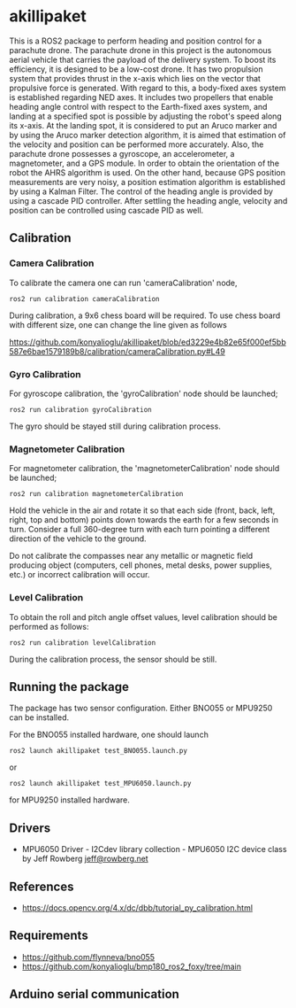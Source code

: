 # akillipaket

This is a ROS2 package to perform heading and position control for a parachute drone. The parachute drone in this project is the autonomous aerial vehicle that carries the payload of the delivery system. To boost its efficiency, it is designed to be a low-cost drone. It has two propulsion system that provides thrust in the x-axis which lies on the vector that propulsive force is generated. With regard to this, a body-fixed axes system is established regarding NED axes. It includes two propellers that enable heading angle control with respect to the Earth-fixed axes system, and landing at a specified spot is possible by adjusting the robot's speed along its x-axis. At the landing spot, it is considered to put an Aruco marker and by using the Aruco marker detection algorithm, it is aimed that estimation of the velocity and position can be performed more accurately. Also, the parachute drone possesses a gyroscope, an accelerometer, a magnetometer, and a GPS module. In order to obtain the orientation of the robot the AHRS algorithm is used. On the other hand, because GPS position measurements are very noisy, a position estimation algorithm is established by using a Kalman Filter. The control of the heading angle is provided by using a cascade PID controller. After settling the heading angle, velocity and position can be controlled using cascade PID as well. 

## Calibration

### Camera Calibration

To calibrate the camera one can run 'cameraCalibration' node,

```
ros2 run calibration cameraCalibration
```

During calibration, a 9x6 chess board will be required. To use chess board with different size, one can change the line given as follows

https://github.com/konyalioglu/akillipaket/blob/ed3229e4b82e65f000ef5bb587e6bae1579189b8/calibration/cameraCalibration.py#L49

### Gyro Calibration

For gyroscope calibration, the 'gyroCalibration' node should be launched;

```
ros2 run calibration gyroCalibration
```

The gyro should be stayed still during calibration process.

### Magnetometer Calibration

For magnetometer calibration, the 'magnetometerCalibration' node should be launched;

```
ros2 run calibration magnetometerCalibration
```

Hold the vehicle in the air and rotate it so that each side (front, back, left, right, top and bottom) points down towards the earth for a few seconds in turn. Consider a full 360-degree turn with each turn pointing a different direction of the vehicle to the ground. 

Do not calibrate the compasses near any metallic or magnetic field producing object (computers, cell phones, metal desks, power supplies, etc.) or incorrect calibration will occur.

### Level Calibration

To obtain the roll and pitch angle offset values, level calibration should be performed as follows:

```
ros2 run calibration levelCalibration
```

During the calibration process, the sensor should be still.

## Running the package
The package has two sensor configuration. Either BNO055 or MPU9250 can be installed.

For the BNO055 installed hardware, one should launch 

```
ros2 launch akillipaket test_BNO055.launch.py
```

or 

```
ros2 launch akillipaket test_MPU6050.launch.py
```

for MPU9250 installed hardware.

## Drivers
- MPU6050 Driver - I2Cdev library collection - MPU6050 I2C device class by Jeff Rowberg <jeff@rowberg.net>

## References
- https://docs.opencv.org/4.x/dc/dbb/tutorial_py_calibration.html

## Requirements
- https://github.com/flynneva/bno055
- https://github.com/konyalioglu/bmp180_ros2_foxy/tree/main


## Arduino serial communication
